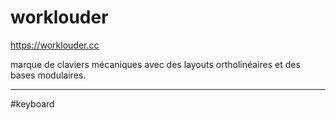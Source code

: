 # worklouder

https://worklouder.cc

marque de claviers mécaniques avec des layouts ortholinéaires et des bases modulaires.

---

#keyboard

